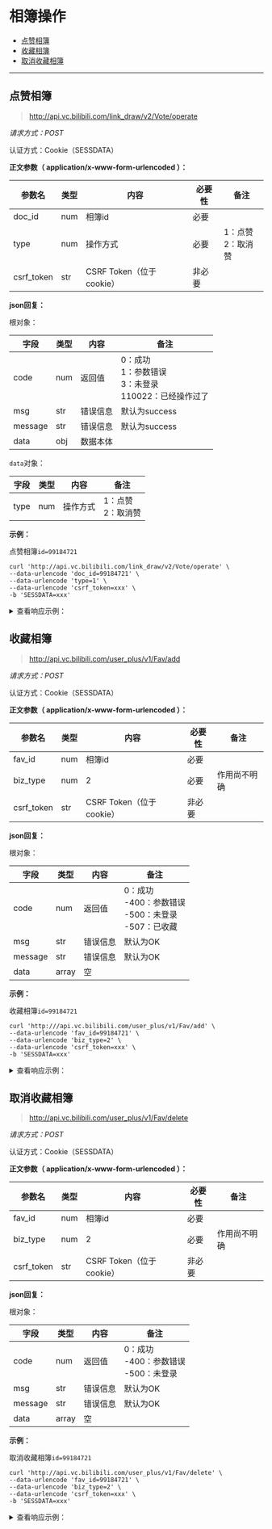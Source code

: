 # 相簿操作

- [点赞相簿](#点赞相簿)
- [收藏相簿](#收藏相簿)
- [取消收藏相簿](#取消收藏相簿)

---

## 点赞相簿

> http://api.vc.bilibili.com/link_draw/v2/Vote/operate

*请求方式：POST*

认证方式：Cookie（SESSDATA）

**正文参数（ application/x-www-form-urlencoded ）：**

| 参数名     | 类型 | 内容                     | 必要性 | 备注                   |
| ---------- | ---- | ------------------------ | ------ | ---------------------- |
| doc_id     | num  | 相簿id                   | 必要   |                        |
| type       | num  | 操作方式                 | 必要   | 1：点赞<br />2：取消赞 |
| csrf_token | str  | CSRF Token（位于cookie） | 非必要 |                        |

**json回复：**

根对象：

| 字段    | 类型 | 内容     | 备注                                                         |
| ------- | ---- | -------- | ------------------------------------------------------------ |
| code    | num  | 返回值   | 0：成功<br />1：参数错误<br />3：未登录<br />110022：已经操作过了 |
| msg     | str  | 错误信息 | 默认为success                                                |
| message | str  | 错误信息 | 默认为success                                                |
| data    | obj  | 数据本体 |                                                              |

`data`对象：

| 字段 | 类型 | 内容     | 备注                   |
| ---- | ---- | -------- | ---------------------- |
| type | num  | 操作方式 | 1：点赞<br />2：取消赞 |

**示例：**

点赞相簿`id=99184721`

```shell
curl 'http://api.vc.bilibili.com/link_draw/v2/Vote/operate' \
--data-urlencode 'doc_id=99184721' \
--data-urlencode 'type=1' \
--data-urlencode 'csrf_token=xxx' \
-b 'SESSDATA=xxx'
```

<details>
<summary>查看响应示例：</summary>

```json
{
    "code": 0,
    "msg": "success",
    "message": "success",
    "data": {
        "type": 1
    }
}
```

</details>

## 收藏相簿

> http://api.vc.bilibili.com/user_plus/v1/Fav/add

*请求方式：POST*

认证方式：Cookie（SESSDATA）

**正文参数（ application/x-www-form-urlencoded ）：**

| 参数名     | 类型 | 内容                     | 必要性 | 备注         |
| ---------- | ---- | ------------------------ | ------ | ------------ |
| fav_id     | num  | 相簿id                   | 必要   |              |
| biz_type   | num  | 2                        | 必要   | 作用尚不明确 |
| csrf_token | str  | CSRF Token（位于cookie） | 非必要 |              |

**json回复：**

根对象：

| 字段    | 类型  | 内容     | 备注                                                         |
| ------- | ----- | -------- | ------------------------------------------------------------ |
| code    | num   | 返回值   | 0：成功<br />-400：参数错误<br />-500：未登录<br />-507：已收藏 |
| msg     | str   | 错误信息 | 默认为OK                                                     |
| message | str   | 错误信息 | 默认为OK                                                     |
| data    | array | 空       |                                                              |

**示例：**

收藏相簿`id=99184721`

```shell
curl 'http:///api.vc.bilibili.com/user_plus/v1/Fav/add' \
--data-urlencode 'fav_id=99184721' \
--data-urlencode 'biz_type=2' \
--data-urlencode 'csrf_token=xxx' \
-b 'SESSDATA=xxx'
```

<details>
<summary>查看响应示例：</summary>


```json
{
    "code": 0,
    "msg": "OK",
    "message": "OK",
    "data": []
}
```

</details>

## 取消收藏相簿

> http://api.vc.bilibili.com/user_plus/v1/Fav/delete

*请求方式：POST*

认证方式：Cookie（SESSDATA）

**正文参数（ application/x-www-form-urlencoded ）：**

| 参数名     | 类型 | 内容                     | 必要性 | 备注         |
| ---------- | ---- | ------------------------ | ------ | ------------ |
| fav_id     | num  | 相簿id                   | 必要   |              |
| biz_type   | num  | 2                        | 必要   | 作用尚不明确 |
| csrf_token | str  | CSRF Token（位于cookie） | 非必要 |              |

**json回复：**

根对象：

| 字段    | 类型  | 内容     | 备注                                          |
| ------- | ----- | -------- | --------------------------------------------- |
| code    | num   | 返回值   | 0：成功<br />-400：参数错误<br />-500：未登录 |
| msg     | str   | 错误信息 | 默认为OK                                      |
| message | str   | 错误信息 | 默认为OK                                      |
| data    | array | 空       |                                               |

**示例：**

取消收藏相簿`id=99184721`

```shell
curl 'http://api.vc.bilibili.com/user_plus/v1/Fav/delete' \
--data-urlencode 'fav_id=99184721' \
--data-urlencode 'biz_type=2' \
--data-urlencode 'csrf_token=xxx' \
-b 'SESSDATA=xxx'
```

<details>
<summary>查看响应示例：</summary>


```json
{
    "code": 0,
    "msg": "OK",
    "message": "OK",
    "data": []
}
```

</details>